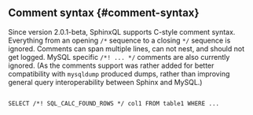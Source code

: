 ## Comment syntax {#comment-syntax}

Since version 2.0.1-beta, SphinxQL supports C-style comment syntax. Everything from an opening `/*` sequence to a closing `*/` sequence is ignored. Comments can span multiple lines, can not nest, and should not get logged. MySQL specific `/*! ... */` comments are also currently ignored. (As the comments support was rather added for better compatibility with `mysqldump` produced dumps, rather than improving general query interoperability between Sphinx and MySQL.)

```

SELECT /*! SQL_CALC_FOUND_ROWS */ col1 FROM table1 WHERE ...

```